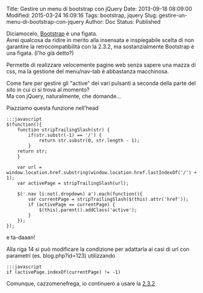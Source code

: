 Title: Gestire un menu di bootstrap con jQuery
Date: 2013-09-18 08:09:00
Modified: 2015-03-24 16:09:16
Tags: bootstrap, jquery
Slug: gestire-un-menu-di-bootstrap-con-jquery
Author: Doc
Status: Published

Diciamocelo, [Bootstrap](https://getbootstrap.com/ "Bootstrap") è una
figata.  
Avrei qualcosa da ridire in merito alla insensata e inspiegabile scelta
di non garantire la retrocompatibilità con la 2.3.2, ma sostanzialmente
Bootstrap è una figata. (l'ho già detto?)

Permette di realizzare velocemente pagine web senza sapere una mazza di
css, ma la gestione del menu/nav-tab è abbastanza macchinosa.

Come fare per gestire gli "active" dei vari pulsanti a seconda della
parte del sito in cui ci si trova al momento?  
Ma con jQuery, naturalmente, che domande...

Piazziamo questa funzione nell'head

    :::javascript
    $(function(){  
        function stripTrailingSlash(str) {  
            if(str.substr(-1) == '/') {  
                return str.substr(0, str.length - 1);  
            }  
        return str;  
        }

        var url = window.location.href.substring(window.location.href.lastIndexOf('/') + 1);  
        var activePage = stripTrailingSlash(url);

        $('.nav li:not(.dropdown) a').each(function(){  
            var currentPage = stripTrailingSlash($(this).attr('href'));  
            if (activePage == currentPage) {  
                $(this).parent().addClass('active');  
            }  
        });  
    });

e ta-daaan!

Alla riga 14 si può modificare la condizione per adattarla ai casi di
url con parametri (es. blog.php?id=123) utilizzando  

    :::javascript
    if (activePage.indexOf(currentPage) != -1)

Comunque, cazzomenefrega, io continuerò a usare la
[2.3.2](https://getbootstrap.com/2.3.2/)
